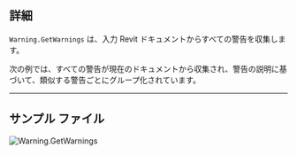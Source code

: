 ## 詳細
`Warning.GetWarnings` は、入力 Revit ドキュメントからすべての警告を収集します。

次の例では、すべての警告が現在のドキュメントから収集され、警告の説明に基づいて、類似する警告ごとにグループ化されています。
___
## サンプル ファイル

![Warning.GetWarnings](./Revit.Application.Warning.GetWarnings_img.jpg)

